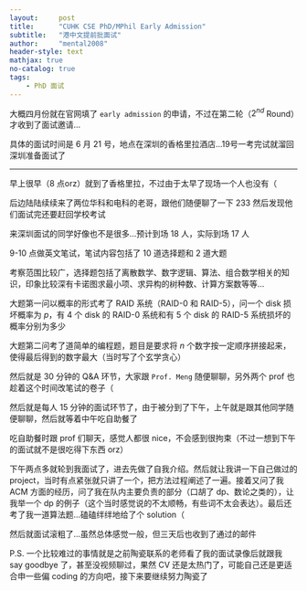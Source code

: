 ```yaml
---
layout:     post
title:      "CUHK CSE PhD/MPhil Early Admission"
subtitle:   "港中文提前批面试"
author:     "mental2008"
header-style: text
mathjax: true
no-catalog: true
tags:
    - PhD 面试
---
```


大概四月份就在官网填了 `early admission` 的申请，不过在第二轮（$2^{nd}$ Round）才收到了面试邀请...

具体的面试时间是 6 月 21 号，地点在深圳的香格里拉酒店...19号一考完试就溜回深圳准备面试了

---

早上很早（8 点orz）就到了香格里拉，不过由于太早了现场一个人也没有（

后边陆陆续续来了两位华科和电科的老哥，跟他们随便聊了一下 233 然后发现他们面试完还要赶回学校考试

来深圳面试的同学好像也不是很多...预计到场 18 人，实际到场 17 人

9-10 点做英文笔试，笔试内容包括了 10 道选择题和 2 道大题

考察范围比较广，选择题包括了离散数学、数字逻辑、算法、组合数学相关的知识，印象比较深有卡诺图求最小项、求异构的树种数、计算方案数等等...

大题第一问以概率的形式考了 RAID 系统（RAID-0 和 RAID-5），问一个 disk 损坏概率为 $p$，有 4 个 disk 的 RAID-0 系统和有 5 个 disk 的 RAID-5 系统损坏的概率分别为多少

大题第二问考了道简单的编程题，题目是要求将 $n$ 个数字按一定顺序拼接起来，使得最后得到的数字最大（当时写了个玄学贪心）

然后就是 30 分钟的 Q&A 环节，大家跟 `Prof. Meng` 随便聊聊，另外两个 prof 也趁着这个时间改笔试的卷子（

然后就是每人 15 分钟的面试环节了，由于被分到了下午，上午就是跟其他同学随便聊聊，然后就等着中午吃自助餐了

吃自助餐时跟 prof 们聊天，感觉人都很 nice，不会感到很拘束（不过一想到下午的面试就不是很吃得下东西 orz）

下午两点多就轮到我面试了，进去先做了自我介绍。然后就让我讲一下自己做过的 project，当时有点紧张就只讲了一个，把方法过程阐述了一遍。接着又问了我 ACM 方面的经历，问了我在队内主要负责的部分（口胡了 dp、数论之类的），让我举一个 dp 的例子（这个当时感觉说的不太顺畅，有些词不太会表达）。最后还考了我一道算法题...磕磕绊绊地给了个 solution（

然后就面试滚粗了...虽然总体感觉一般，但三天后也收到了通过的邮件

P.S. 一个比较难过的事情就是之前陶瓷联系的老师看了我的面试录像后就跟我 say goodbye 了，甚至没视频聊过，果然 CV 还是太热门了，可能自己还是更适合申一些偏 coding 的方向吧，接下来要继续努力陶瓷了